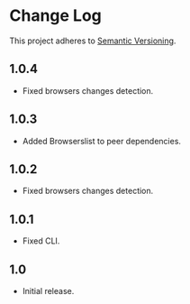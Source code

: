 # Change Log
This project adheres to [Semantic Versioning](http://semver.org/).

## 1.0.4
* Fixed browsers changes detection.

## 1.0.3
* Added Browserslist to peer dependencies.

## 1.0.2
* Fixed browsers changes detection.

## 1.0.1
* Fixed CLI.

## 1.0
* Initial release.
